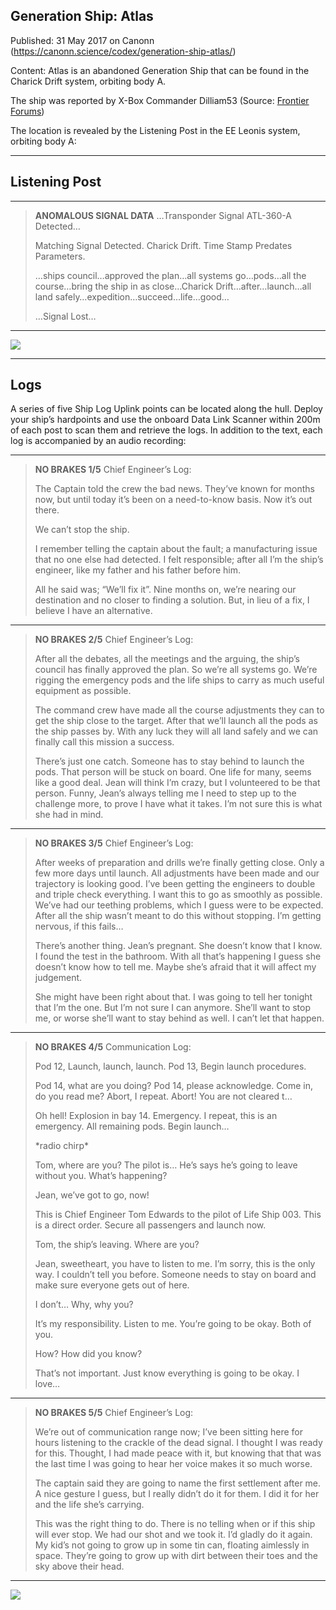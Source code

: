 ## Generation Ship: Atlas

Published: 31 May 2017 on Canonn (https://canonn.science/codex/generation-ship-atlas/)

Content: Atlas is an abandoned Generation Ship that can be found in the Charick Drift system, orbiting body A. 

The ship was reported by X-Box Commander Dilliam53 (Source: [Frontier Forums](https://forums.frontier.co.uk/threads/generation-ship-atlas.353887/))

The location is revealed by the Listening Post in the EE Leonis system, orbiting body A:

* * *

## Listening Post

* * *

> 
> **ANOMALOUS SIGNAL DATA**
> …Transponder Signal ATL-360-A Detected…
> 
> Matching Signal Detected. Charick Drift. Time Stamp Predates Parameters.
> 
> …ships council…approved the plan…all systems go…pods…all the course…bring the ship in as close…Charick Drift…after…launch…all land safely…expedition…succeed…life…good…
> 
> …Signal Lost…

* * *

[![](https://canonn.science/wp-content/uploads/2017/05/Screenshot_2106-1024x576.jpg)](https://canonn.science/wp-content/uploads/2017/05/Screenshot_2106.jpg)

* * *

## Logs

A series of five Ship Log Uplink points can be located along the hull. Deploy your ship’s hardpoints and use the onboard Data Link Scanner within 200m of each post to scan them and retrieve the logs. In addition to the text, each log is accompanied by an audio recording:

* * *

> 
> **NO BRAKES 1/5**
> Chief Engineer’s Log:
> 
> The Captain told the crew the bad news. They’ve known for months now, but until today it’s been on a need-to-know basis. Now it’s out there.
> 
> We can’t stop the ship.
> 
> I remember telling the captain about the fault; a manufacturing issue that no one else had detected. I felt responsible; after all I’m the ship’s engineer, like my father and his father before him.
> 
> All he said was; “We’ll fix it”. Nine months on, we’re nearing our destination and no closer to finding a solution. But, in lieu of a fix, I believe I have an alternative.

* * *

> 
> **NO BRAKES 2/5**
> Chief Engineer’s Log:
> 
> After all the debates, all the meetings and the arguing, the ship’s council has finally approved the plan. So we’re all systems go. We’re rigging the emergency pods and the life ships to carry as much useful equipment as possible.
> 
> The command crew have made all the course adjustments they can to get the ship close to the target. After that we’ll launch all the pods as the ship passes by. With any luck they will all land safely and we can finally call this mission a success.
> 
> There’s just one catch. Someone has to stay behind to launch the pods. That person will be stuck on board. One life for many, seems like a good deal. Jean will think I’m crazy, but I volunteered to be that person. Funny, Jean’s always telling me I need to step up to the challenge more, to prove I have what it takes. I’m not sure this is what she had in mind.

* * *

> 
> **NO BRAKES 3/5**
> Chief Engineer’s Log:
> 
> After weeks of preparation and drills we’re finally getting close. Only a few more days until launch. All adjustments have been made and our trajectory is looking good. I’ve been getting the engineers to double and triple check everything. I want this to go as smoothly as possible. We’ve had our teething problems, which I guess were to be expected. After all the ship wasn’t meant to do this without stopping. I’m getting nervous, if this fails…
> 
> There’s another thing. Jean’s pregnant. She doesn’t know that I know. I found the test in the bathroom. With all that’s happening I guess she doesn’t know how to tell me. Maybe she’s afraid that it will affect my judgement.
> 
> She might have been right about that. I was going to tell her tonight that I’m the one. But I’m not sure I can anymore. She’ll want to stop me, or worse she’ll want to stay behind as well. I can’t let that happen.

* * *

> 
> **NO BRAKES 4/5**
> Communication Log:
> 
> Pod 12, Launch, launch, launch. Pod 13, Begin launch procedures.
> 
> Pod 14, what are you doing? Pod 14, please acknowledge. Come in, do you read me? Abort, I repeat. Abort! You are not cleared t…
> 
> Oh hell! Explosion in bay 14. Emergency. I repeat, this is an emergency. All remaining pods. Begin launch…
> 
> \*radio chirp\*
> 
> Tom, where are you? The pilot is… He’s says he’s going to leave without you. What’s happening?
> 
> Jean, we’ve got to go, now!
> 
> This is Chief Engineer Tom Edwards to the pilot of Life Ship 003. This is a direct order. Secure all passengers and launch now.
> 
> Tom, the ship’s leaving. Where are you?
> 
> Jean, sweetheart, you have to listen to me. I’m sorry, this is the only way. I couldn’t tell you before. Someone needs to stay on board and make sure everyone gets out of here.
> 
> I don’t… Why, why you?
> 
> It’s my responsibility. Listen to me. You’re going to be okay. Both of you.
> 
> How? How did you know?
> 
> That’s not important. Just know everything is going to be okay. I love…

* * *

> 
> **NO BRAKES 5/5**
> Chief Engineer’s Log:
> 
> We’re out of communication range now; I’ve been sitting here for hours listening to the crackle of the dead signal. I thought I was ready for this. Thought, I had made peace with it, but knowing that that was the last time I was going to hear her voice makes it so much worse.
> 
> The captain said they are going to name the first settlement after me. A nice gesture I guess, but I really didn’t do it for them. I did it for her and the life she’s carrying.
> 
> This was the right thing to do. There is no telling when or if this ship will ever stop. We had our shot and we took it. I’d gladly do it again. My kid’s not going to grow up in some tin can, floating aimlessly in space. They’re going to grow up with dirt between their toes and the sky above their head.

* * *

[![](https://canonn.science/wp-content/uploads/2017/05/Screenshot_2109-1024x576.jpg)](https://canonn.science/wp-content/uploads/2017/05/Screenshot_2109.jpg)